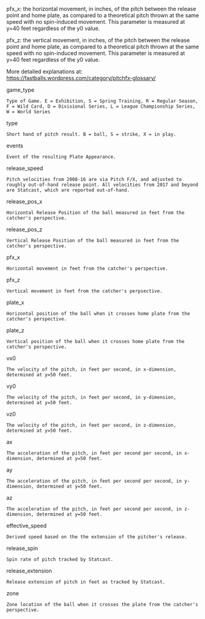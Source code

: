 pfx_x: the horizontal movement, in inches, of the pitch between the release point and home plate, as compared to a theoretical pitch thrown at the same speed with no spin-induced movement. This parameter is measured at y=40 feet regardless of the y0 value.

pfx_z: the vertical movement, in inches, of the pitch between the release point and home plate, as compared to a theoretical pitch thrown at the same speed with no spin-induced movement. This parameter is measured at y=40 feet regardless of the y0 value.

More detailed explanations at:
https://fastballs.wordpress.com/category/pitchfx-glossary/


game_type

    Type of Game. E = Exhibition, S = Spring Training, R = Regular Season, F = Wild Card, D = Divisional Series, L = League Championship Series, W = World Series
    
type

    Short hand of pitch result. B = ball, S = strike, X = in play.

events

    Event of the resulting Plate Appearance.

release_speed

    Pitch velocities from 2008-16 are via Pitch F/X, and adjusted to roughly out-of-hand release point. All velocities from 2017 and beyond are Statcast, which are reported out-of-hand.
    
release_pos_x

    Horizontal Release Position of the ball measured in feet from the catcher's perspective.


release_pos_z

    Vertical Release Position of the ball measured in feet from the catcher's perspective.
    
pfx_x

    Horizontal movement in feet from the catcher's perspective.

pfx_z

    Vertical movement in feet from the catcher's perpsective.

plate_x

    Horizontal position of the ball when it crosses home plate from the catcher's perspective.

plate_z

    Vertical position of the ball when it crosses home plate from the catcher's perspective.
    
vx0

    The velocity of the pitch, in feet per second, in x-dimension, determined at y=50 feet.


vy0

    The velocity of the pitch, in feet per second, in y-dimension, determined at y=50 feet.


vz0

    The velocity of the pitch, in feet per second, in z-dimension, determined at y=50 feet.


ax

    The acceleration of the pitch, in feet per second per second, in x-dimension, determined at y=50 feet.


ay

    The acceleration of the pitch, in feet per second per second, in y-dimension, determined at y=50 feet.


az

    The acceleration of the pitch, in feet per second per second, in z-dimension, determined at y=50 feet.

effective_speed

    Derived speed based on the the extension of the pitcher's release.


release_spin

    Spin rate of pitch tracked by Statcast.


release_extension

    Release extension of pitch in feet as tracked by Statcast.

zone

    Zone location of the ball when it crosses the plate from the catcher's perspective.